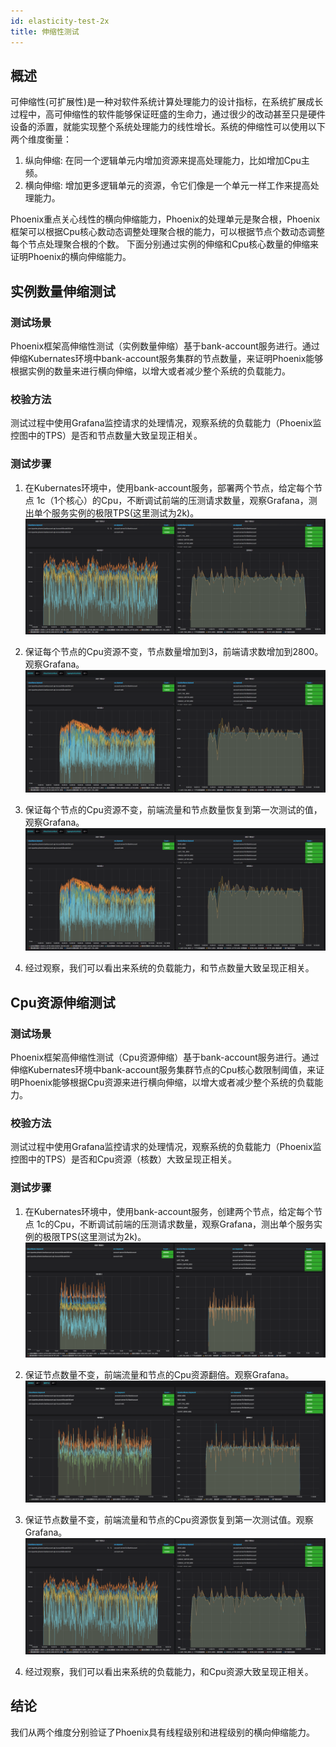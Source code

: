 ```yaml
---
id: elasticity-test-2x
title: 伸缩性测试
---
```


## 概述

可伸缩性(可扩展性)是一种对软件系统计算处理能力的设计指标，在系统扩展成长过程中，高可伸缩性的软件能够保证旺盛的生命力，通过很少的改动甚至只是硬件设备的添置，就能实现整个系统处理能力的线性增长。系统的伸缩性可以使用以下两个维度衡量：

1. 纵向伸缩: 在同一个逻辑单元内增加资源来提高处理能力，比如增加Cpu主频。
2. 横向伸缩: 增加更多逻辑单元的资源，令它们像是一个单元一样工作来提高处理能力。

Phoenix重点关心线性的横向伸缩能力，Phoenix的处理单元是聚合根，Phoenix框架可以根据Cpu核心数动态调整处理聚合根的能力，可以根据节点个数动态调整每个节点处理聚合根的个数。
下面分别通过实例的伸缩和Cpu核心数量的伸缩来证明Phoenix的横向伸缩能力。


## 实例数量伸缩测试

### 测试场景

Phoenix框架高伸缩性测试（实例数量伸缩）基于bank-account服务进行。通过伸缩Kubernates环境中bank-account服务集群的节点数量，来证明Phoenix能够根据实例的数量来进行横向伸缩，以增大或者减少整个系统的负载能力。

### 校验方法

测试过程中使用Grafana监控请求的处理情况，观察系统的负载能力（Phoenix监控图中的TPS）是否和节点数量大致呈现正相关。

### 测试步骤

 1. 在Kubernates环境中，使用bank-account服务，部署两个节点，给定每个节点 1c（1个核心）的Cpu，不断调试前端的压测请求数量，观察Grafana，测出单个服务实例的极限TPS(这里测试为2k)。
    ![show](../../assets/phoenix2.x/phoenix-test/elasticity/003.png)

 2. 保证每个节点的Cpu资源不变，节点数量增加到3，前端请求数增加到2800。观察Grafana。
    ![show](../../assets/phoenix2.x/phoenix-test/elasticity/004.png)

 3. 保证每个节点的Cpu资源不变，前端流量和节点数量恢复到第一次测试的值，观察Grafana。
    ![show](../../assets/phoenix2.x/phoenix-test/elasticity/005.png)

 4. 经过观察，我们可以看出来系统的负载能力，和节点数量大致呈现正相关。

## Cpu资源伸缩测试

### 测试场景

Phoenix框架高伸缩性测试（Cpu资源伸缩）基于bank-account服务进行。通过伸缩Kubernates环境中bank-account服务集群节点的Cpu核心数限制阈值，来证明Phoenix能够根据Cpu资源来进行横向伸缩，以增大或者减少整个系统的负载能力。

### 校验方法

测试过程中使用Grafana监控请求的处理情况，观察系统的负载能力（Phoenix监控图中的TPS）是否和Cpu资源（核数）大致呈现正相关。

### 测试步骤

 1. 在Kubernates环境中，使用bank-account服务，创建两个节点，给定每个节点 1c的Cpu，不断调试前端的压测请求数量，观察Grafana，测出单个服务实例的极限TPS(这里测试为2k)。
    ![show](../../assets/phoenix2.x/phoenix-test/elasticity/002.png)

 2. 保证节点数量不变，前端流量和节点的Cpu资源翻倍。观察Grafana。
    ![show](../../assets/phoenix2.x/phoenix-test/elasticity/001.png)

 3. 保证节点数量不变，前端流量和节点的Cpu资源恢复到第一次测试值。观察Grafana。
    ![show](../../assets/phoenix2.x/phoenix-test/elasticity/003.png)

 4. 经过观察，我们可以看出来系统的负载能力，和Cpu资源大致呈现正相关。

## 结论

我们从两个维度分别验证了Phoenix具有线程级别和进程级别的横向伸缩能力。

